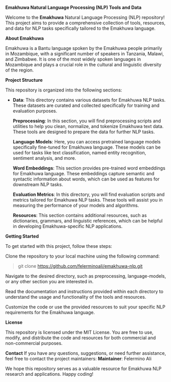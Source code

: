 **Emakhuwa Natural Language Processing (NLP) Tools and Data**


Welcome to the **Emakhuwa** Natural Language Processing (NLP) repository! This project aims to provide a comprehensive collection of tools, resources, and data for NLP tasks specifically tailored to the Emakhuwa language.

  

**About Emakhuwa**

  

Emakhuwa is a Bantu language spoken by the Emakhuwa people primarily in Mozambique, with a significant number of speakers in Tanzania, Malawi, and Zimbabwe. It is one of the most widely spoken languages in Mozambique and plays a crucial role in the cultural and linguistic diversity of the region.

  
  

**Project Structure**

This repository is organized into the following sections:

 - **Data**: This directory contains various datasets for Emakhuwa NLP tasks. These datasets are curated and collected specifically for
   training and evaluation purposes.
   
   **Preprocessing**: In this section, you will find preprocessing scripts and utilities to help you clean, normalize, and tokenize
   Emakhuwa text data. These tools are designed to prepare the data for
   further NLP tasks.
   
   **Language Models**: Here, you can access pretrained language models specifically fine-tuned for Emakhuwa language. These models can be
   used for tasks like text classification, named entity recognition,
   sentiment analysis, and more.
   
   **Word Embeddings**: This section provides pre-trained word embeddings for Emakhuwa language. These embeddings capture semantic
   and syntactic information about words, which can be used as features
   for downstream NLP tasks.
   
   **Evaluation Metrics**: In this directory, you will find evaluation scripts and metrics tailored for Emakhuwa NLP tasks. These tools will
   assist you in measuring the performance of your models and
   algorithms.
   
   **Resources**: This section contains additional resources, such as dictionaries, grammars, and linguistic references, which can be
   helpful in developing Emakhuwa-specific NLP applications.

  
  

**Getting Started**

To get started with this project, follow these steps:

Clone the repository to your local machine using the following command:

> git clone https://github.com/felerminoali/emakhuwa-nlp.git


Navigate to the desired directory, such as preprocessing, language-models, or any other section you are interested in.

  

Read the documentation and instructions provided within each directory to understand the usage and functionality of the tools and resources.

Customize the code or use the provided resources to suit your specific NLP requirements for the Emakhuwa language.

  
**License**

This repository is licensed under the MIT License. You are free to use, modify, and distribute the code and resources for both commercial and non-commercial purposes.

**Contact**
If you have any questions, suggestions, or need further assistance, feel free to contact the project maintainers:
**Maintainer**: Felermino Ali

 
We hope this repository serves as a valuable resource for Emakhuwa NLP research and applications.
 Happy coding!
